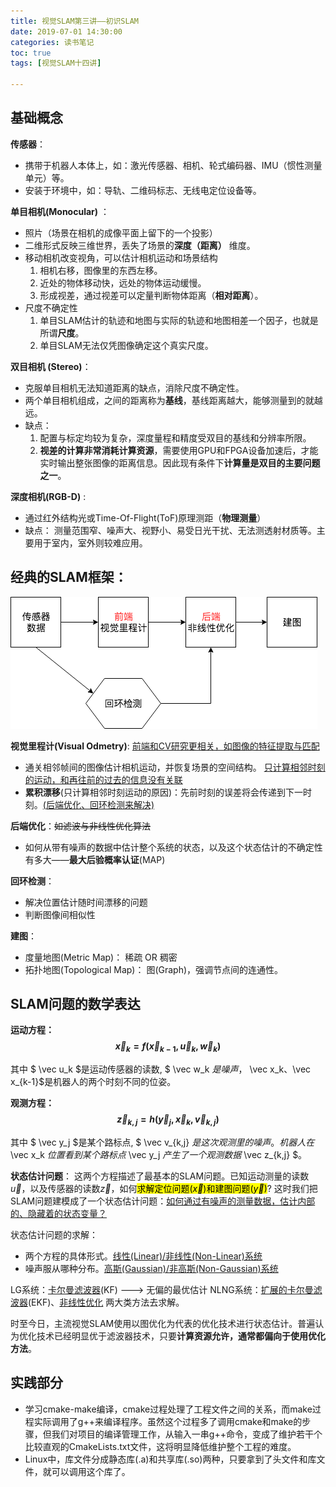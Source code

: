 ```yaml
---
title: 视觉SLAM第三讲——初识SLAM
date: 2019-07-01 14:30:00
categories: 读书笔记
toc: true
tags: [视觉SLAM十四讲]

---
```


## 基础概念
**传感器**：

- 携带于机器人本体上，如：激光传感器、相机、轮式编码器、IMU（惯性测量单元）等。
- 安装于环境中，如：导轨、二维码标志、无线电定位设备等。
<!-- more -->


**单目相机(Monocular)** ：

- 照片（场景在相机的成像平面上留下的一个投影）
- 二维形式反映三维世界，丢失了场景的**深度（距离）** 维度。
- 移动相机改变视角，可以估计相机运动和场景结构
  1. 相机右移，图像里的东西左移。
  2. 近处的物体移动快，远处的物体运动缓慢。
  3. 形成视差，通过视差可以定量判断物体距离（**相对距离**）。
- 尺度不确定性
  1. 单目SLAM估计的轨迹和地图与实际的轨迹和地图相差一个因子，也就是所谓**尺度**。
  2. 单目SLAM无法仅凭图像确定这个真实尺度。



**双目相机 (Stereo)**：

- 克服单目相机无法知道距离的缺点，消除尺度不确定性。
- 两个单目相机组成，之间的距离称为**基线**，基线距离越大，能够测量到的就越远。
- 缺点：
  1. 配置与标定均较为复杂，深度量程和精度受双目的基线和分辨率所限。
  2. **视差的计算非常消耗计算资源**，需要使用GPU和FPGA设备加速后，才能实时输出整张图像的距离信息。因此现有条件下**计算量是双目的主要问题之一**。



**深度相机(RGB-D)** :

- 通过红外结构光或Time-Of-Flight(ToF)原理测距（**物理测量**）
- 缺点： 测量范围窄、噪声大、视野小、易受日光干扰、无法测透射材质等。主要用于室内，室外则较难应用。 





## 经典的SLAM框架：

![alt](/assets/blogImg/slam.png)

**视觉里程计(Visual Odmetry)**:   <u>前端和CV研究更相关，如图像的特征提取与匹配</u>

- 通关相邻帧间的图像估计相机运动，并恢复场景的空间结构。
  <u>只计算相邻时刻的运动，和再往前的过去的信息没有关联</u>
- **累积漂移**(只计算相邻时刻运动的原因)：先前时刻的误差将会传递到下一时刻。<u>(后端优化、回环检测来解决)</u>



**后端优化**：~~如滤波与非线性优化算法~~

- 如何从带有噪声的数据中估计整个系统的状态，以及这个状态估计的不确定性有多大——**最大后验概率认证**(MAP)



**回环检测**：

- 解决位置估计随时间漂移的问题
- 判断图像间相似性



**建图**：

- 度量地图(Metric Map)： 稀疏 OR 稠密
- 拓扑地图(Topological Map)： 图(Graph)，强调节点间的连通性。

## SLAM问题的数学表达

**运动方程：$$ \vec x_k = f(\vec x_{k-1}, \vec u_k, \vec w_k) $$**

其中 $ \vec u_k $是运动传感器的读数, $ \vec w_k $是噪声，$ \vec x_k、\vec x_{k-1}$是机器人的两个时刻不同的位姿。

**观测方程：$$ \vec z_{k,j} = h(\vec y_j, \vec x_k, \vec v_{k,j}) $$**

其中 $ \vec y_j $是某个路标点, $ \vec v_{k,j} $是这次观测里的噪声。机器人在$ \vec x_k $位置看到某个路标点$ \vec y_j $产生了一个观测数据$ \vec z_{k,j} $。

**状态估计问题**：
这两个方程描述了最基本的SLAM问题。已知运动测量的读数$\vec u$，以及传感器的读数$\vec z$，如何<mark>求解定位问题($\vec x$)和建图问题($\vec y$)</mark>? 这时我们把SLAM问题建模成了一个状态估计问题：<u>如何通过有噪声的测量数据，估计内部的、隐藏着的状态变量？</u>

状态估计问题的求解：

- 两个方程的具体形式。<u>线性(Linear)/非线性(Non-Linear)系统</u>
- 噪声服从哪种分布。<u>高斯(Gaussian)/非高斯(Non-Gaussian)系统</u>

LG系统：<u>卡尔曼滤波器</u>(KF) ---> 无偏的最优估计
NLNG系统：<u>扩展的卡尔曼滤波器</u>(EKF)、<u>非线性优化</u> 两大类方法去求解。

时至今日，主流视觉SLAM使用以图优化为代表的优化技术进行状态估计。普遍认为优化技术已经明显优于滤波器技术，只要**计算资源允许，通常都偏向于使用优化方法**。




## 实践部分

* 学习cmake-make编译，cmake过程处理了工程文件之间的关系，而make过程实际调用了g++来编译程序。虽然这个过程多了调用cmake和make的步骤，但我们对项目的编译管理工作，从输入一串g++命令，变成了维护若干个比较直观的CmakeLists.txt文件，这将明显降低维护整个工程的难度。
* Linux中，库文件分成静态库(.a)和共享库(.so)两种，只要拿到了头文件和库文件，就可以调用这个库了。